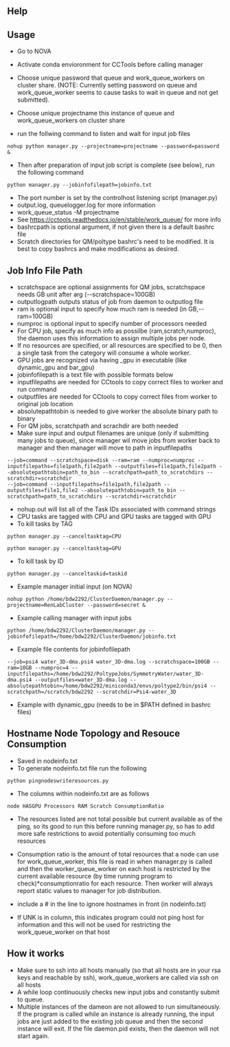 ## Help

## Usage
* Go to NOVA
* Activate conda envioronment for CCTools before calling manager
* Choose unique password that queue and work_queue_workers on cluster share. (NOTE: Currently setting password on queue and work_queue_worker seems to cause tasks to wait in queue and not get submitted).
* Choose unique projectname this instance of queue and work_queue_workers on cluster share

* run the follwing command to listen and wait for input job files
```
nohup python manager.py --projectname=projectname --password=password &
```
* Then after preparation of input job script is complete (see below), run the following command 
```
python manager.py --jobinfofilepath=jobinfo.txt 
```
* The port number is set by the controlhost listening script (manager.py)
* output.log, queuelogger.log for more information
* work_queue_status -M projectname
* See https://cctools.readthedocs.io/en/stable/work_queue/ for more info
* bashrcpath is optional argument, if not given there is a default bashrc file 
* Scratch directories for QM/poltype bashrc's need to be modified. It is best to copy bashrcs and make modifications as desired.


## Job Info File Path
* scratchspace are optional assignments for QM jobs, scratchspace needs GB unit after arg (--scratchspace=100GB)
* outputlogpath outputs status of job from daemon to outputlog file 
* ram is optional input to specify how much ram is needed (in GB,--ram=100GB)
* numproc is optional input to specify number of processors needed
* For CPU job, specify as much info as possilbe (ram,scratch,numproc), the daemon uses this information to assign multiple jobs per node.
* If no resources are specified, or all resources are specified to be 0, then a single task from the category will consume a whole worker. 
* GPU jobs are recognized via having _gpu in executable (like dynamic_gpu and bar_gpu)
* jobinfofilepath is a text file with possible formats below
* inputfilepaths are needed for CCtools to copy correct files to worker and run command
* outputfiles are needed for CCtools to copy correct files from worker to original job location
* absolutepathtobin is needed to give worker the absolute binary path to binary
* For QM jobs, scratchpath and scrachdir are both needed
* Make sure input and output filenames are unique (only if submitting many jobs to queue), since manager wil move jobs from worker back to manager and then manager will move to path in inputfilepaths
```
--job=command --scratchspace=disk --ram=ram --numproc=numproc --inputfilepaths=file1path,file2path --outputfiles=file1path,file2path --absolutepathtobin=path_to_bin --scratchpath=path_to_scratchdirs --scratchdir=scratchdir
--job=command --inputfilepaths=file1path,file2path --outputfiles=file1,file2 --absolutepathtobin=path_to_bin --scratchpath=path_to_scratchdirs --scratchdir=scratchdir

```
* nohup.out will list all of the Task IDs associated with command strings
* CPU tasks are tagged with CPU and GPU tasks are tagged with GPU
* To kill tasks by TAG
```
python manager.py --canceltasktag=CPU
```

```
python manager.py --canceltasktag=GPU
```

* To kill task by ID
```
python manager.py --canceltaskid=taskid
```
* Example manager initial input (on NOVA)
```
nohup python /home/bdw2292/ClusterDaemon/manager.py --projectname=RenLabCluster --password=secret &
```
* Example calling manager with input jobs
```
python /home/bdw2292/ClusterDaemon/manager.py --jobinfofilepath=/home/bdw2292/ClusterDaemon/jobinfo.txt
```
* Example file contents for jobinfofilepath
```
--job=psi4 water_3D-dma.psi4 water_3D-dma.log --scratchspace=100GB --ram=10GB --numproc=4 --inputfilepaths=/home/bdw2292/PoltypeJobs/SymmetryWater/water_3D-dma.psi4 --outputfiles=water_3D-dma.log --absolutepathtobin=/home/bdw2292/miniconda3/envs/poltype2/bin/psi4 --scratchpath=/scratch/bdw2292 --scratchdir=Psi4-water_3D

```

* Example with dynamic_gpu (needs to be in $PATH defined in bashrc files)



## Hostname Node Topology and Resouce Consumption
* Saved in nodeinfo.txt
* To generate nodeinfo.txt file run the following

```
python pingnodeswriteresources.py
```
* The columns within nodeinfo.txt are as follows       
```
node HASGPU Processors RAM Scratch ConsumptionRatio
```
* The resources listed are not total possible but current available as of the ping, so its good to run this before running manager.py, so has to add more safe restrictions to avoid potentially consuming too much resources
* Consumption ratio is the amount of total resources that a node can use for work_queue_worker, this file is read in when manager.py is called and then the worker_queue_worker on each host is restricted by the current available resource (by time running program to check)*consumptionratio for each resource. Then worker will always report static values to manager for job distribution.

* include a \# in the line to ignore hostnames in front (in nodeinfo.txt)
* If UNK is in column, this indicates program could not ping host for information and this will not be used for restricting the work_queue_worker on that host

## How it works
* Make sure to ssh into all hosts manually (so that all hosts are in your rsa keys and reachable by ssh), work_queue_workers are called via ssh on all hosts
* A while loop continuously checks new input jobs and constantly submit to queue.
* Multiple instances of the dameon are not allowed to run simultaneously. If the program is called while an instance is already running, the input jobs are just added to the existing job queue and then the second instance will exit. If the file daemon.pid exists, then the daemon will not start again.
```
